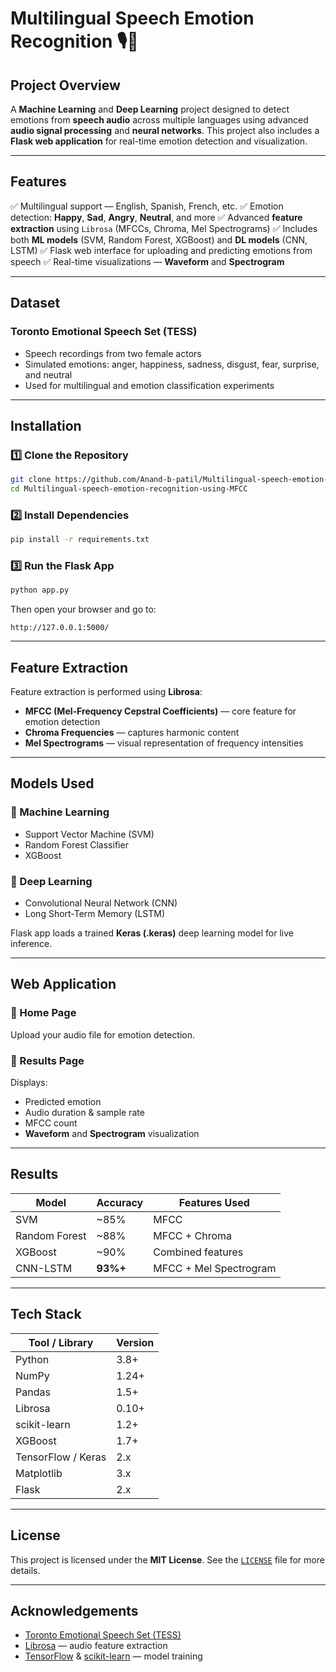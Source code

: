 # Multilingual Speech Emotion Recognition 🎙️🧠

## Project Overview

A **Machine Learning** and **Deep Learning** project designed to detect emotions from **speech audio** across multiple languages using advanced **audio signal processing** and **neural networks**.
This project also includes a **Flask web application** for real-time emotion detection and visualization.

---

## Features

✅ Multilingual support — English, Spanish, French, etc.
✅ Emotion detection: **Happy**, **Sad**, **Angry**, **Neutral**, and more
✅ Advanced **feature extraction** using `Librosa` (MFCCs, Chroma, Mel Spectrograms)
✅ Includes both **ML models** (SVM, Random Forest, XGBoost) and **DL models** (CNN, LSTM)
✅ Flask web interface for uploading and predicting emotions from speech
✅ Real-time visualizations — **Waveform** and **Spectrogram**

---

## Dataset

### **Toronto Emotional Speech Set (TESS)**

* Speech recordings from two female actors
* Simulated emotions: anger, happiness, sadness, disgust, fear, surprise, and neutral
* Used for multilingual and emotion classification experiments

---

## Installation

### 1️⃣ Clone the Repository

```bash
git clone https://github.com/Anand-b-patil/Multilingual-speech-emotion-recognition-using-MFCC.git
cd Multilingual-speech-emotion-recognition-using-MFCC
```

### 2️⃣ Install Dependencies

```bash
pip install -r requirements.txt
```

### 3️⃣ Run the Flask App

```bash
python app.py
```

Then open your browser and go to:

```
http://127.0.0.1:5000/
```

---

## Feature Extraction

Feature extraction is performed using **Librosa**:

* **MFCC (Mel-Frequency Cepstral Coefficients)** — core feature for emotion detection
* **Chroma Frequencies** — captures harmonic content
* **Mel Spectrograms** — visual representation of frequency intensities

---

## Models Used

### 🔹 Machine Learning

* Support Vector Machine (SVM)
* Random Forest Classifier
* XGBoost

### 🔸 Deep Learning

* Convolutional Neural Network (CNN)
* Long Short-Term Memory (LSTM)

Flask app loads a trained **Keras (.keras)** deep learning model for live inference.

---

## Web Application

### 🔸 Home Page

Upload your audio file for emotion detection.

### 🔸 Results Page

Displays:

* Predicted emotion
* Audio duration & sample rate
* MFCC count
* **Waveform** and **Spectrogram** visualization


---

## Results

| Model         | Accuracy | Features Used          |
| ------------- | -------- | ---------------------- |
| SVM           | ~85%     | MFCC                   |
| Random Forest | ~88%     | MFCC + Chroma          |
| XGBoost       | ~90%     | Combined features      |
| CNN-LSTM      | **93%+** | MFCC + Mel Spectrogram |

---

## Tech Stack

| Tool / Library     | Version |
| ------------------ | ------- |
| Python             | 3.8+    |
| NumPy              | 1.24+   |
| Pandas             | 1.5+    |
| Librosa            | 0.10+   |
| scikit-learn       | 1.2+    |
| XGBoost            | 1.7+    |
| TensorFlow / Keras | 2.x     |
| Matplotlib         | 3.x     |
| Flask              | 2.x     |

---

## License

This project is licensed under the **MIT License**.
See the [`LICENSE`](LICENSE) file for more details.

---

## Acknowledgements

* [Toronto Emotional Speech Set (TESS)](https://tspace.library.utoronto.ca/handle/1807/24487)
* [Librosa](https://librosa.org/) — audio feature extraction
* [TensorFlow](https://www.tensorflow.org/) & [scikit-learn](https://scikit-learn.org/) — model training




